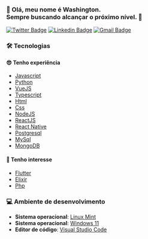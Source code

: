  
### 👋 Olá, meu nome é Washington. <br />Sempre buscando alcançar o **próximo nível**. 🚀️
<a href="https://juniorwmr.github.io/">

[![Twitter Badge](https://img.shields.io/badge/-@juniorwmr-1ca0f1?style=flat-square&labelColor=1ca0f1&logo=twitter&logoColor=white&link=https://twitter.com/juniorwmr)](https://twitter.com/juniorwmr) [![Linkedin Badge](https://img.shields.io/badge/-Washington-blue?style=flat-square&logo=Linkedin&logoColor=white&link=https://www.linkedin.com/in/juniorwmr/)](https://www.linkedin.com/in/juniorwmr/) 
[![Gmail Badge](https://img.shields.io/badge/-juniorripardo@gmail.com-c14438?style=flat-square&logo=Gmail&logoColor=white&link=mailto:juniorripardo@gmail.com)](mailto:juniorripardo@gmail.com)


### 🛠️ Tecnologias
#### 😎️ Tenho experiência
  - [Javascript](https://www.javascript.com/)
  - [Python](https://www.python.org/)
  - [VueJS](https://vuejs.org/)
  - [Typescript](https://www.typescriptlang.org/)
  - [Html]()
  - [Css]()
  - [NodeJS](https://nodejs.org/en/)
  - [ReactJS](https://pt-br.reactjs.org/)
  - [React Native](https://reactnative.dev/)
  - [Postgresql](https://www.postgresql.org/)
  - [MySql](https://www.mysql.com/)
  - [MongoDB](https://www.mongodb.com/)


 #### 🤔️ Tenho interesse
  - [Flutter](https://flutter.dev/)
  - [Elixir](https://elixir-lang.org/)
  - [Php](https://www.php.net/)

  
 ### 💻️ Ambiente de desenvolvimento
  - __Sistema operacional__: [Linux Mint](https://linuxmint.com/)
  - __Sistema operacional__: [Windows 11](https://www.microsoft.com/pt-br/windows/)
  - __Editor de código__: [Visual Studio Code](https://code.visualstudio.com/)
